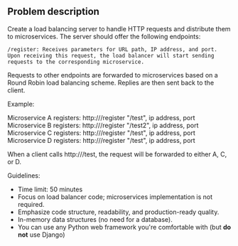 ## Problem description

Create a load balancing server to handle HTTP requests and distribute them to microservices. The server should offer the following endpoints:

    /register: Receives parameters for URL path, IP address, and port. Upon receiving this request, the load balancer will start sending requests to the corresponding microservice.

Requests to other endpoints are forwarded to microservices based on a Round Robin load balancing scheme. Replies are then sent back to the client.

Example:

Microservice A registers: http://<load balancer>/register "/test", ip address, port
Microservice B registers: http://<load balancer>/register "/test2", ip address, port
Microservice C registers: http://<load balancer>/register "/test", ip address, port
Microservice D registers: http://<load balancer>/register "/test", ip address, port

When a client calls http://<load balancer>/test, the request will be forwarded to either A, C, or D.

Guidelines:

- Time limit: 50 minutes
- Focus on load balancer code; microservices implementation is not required.
- Emphasize code structure, readability, and production-ready quality.
- In-memory data structures (no need for a database).
- You can use any Python web framework you're comfortable with (but **do not** use Django)
